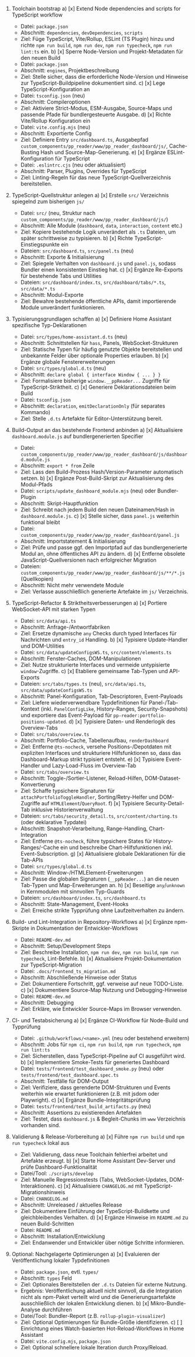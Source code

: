 1. Toolchain bootstrap
   a) [x] Extend Node dependencies and scripts for TypeScript workflow
      - Datei: `package.json`
      - Abschnitt: `dependencies`, `devDependencies`, `scripts`
      - Ziel: Füge TypeScript, Vite/Rollup, ESLint (TS Plugin) hinzu und richte `npm run build`, `npm run dev`, `npm run typecheck`, `npm run lint:ts` ein.
   b) [x] Sperre Node-Version und Projekt-Metadaten für den neuen Build
      - Datei: `package.json`
      - Abschnitt: `engines`, Projektbeschreibung
      - Ziel: Stelle sicher, dass die erforderliche Node-Version und Hinweise zur TypeScript-Buildpipeline dokumentiert sind.
   c) [x] Lege TypeScript-Konfiguration an
      - Datei: `tsconfig.json` (neu)
      - Abschnitt: Compileroptionen
      - Ziel: Aktiviere Strict-Modus, ESM-Ausgabe, Source-Maps und passende Pfade für bundlergesteuerte Ausgabe.
   d) [x] Richte Vite/Rollup Konfiguration ein
      - Datei: `vite.config.mjs` (neu)
      - Abschnitt: Exportierte Config
      - Ziel: Definiere Entry `src/dashboard.ts`, Ausgabepfad `custom_components/pp_reader/www/pp_reader_dashboard/js/`, Cache-Busting Hash und Source-Map-Generierung.
   e) [x] Ergänze ESLint-Konfiguration für TypeScript
      - Datei: `.eslintrc.cjs` (neu oder aktualisiert)
      - Abschnitt: Parser, Plugins, Overrides für TypeScript
      - Ziel: Linting-Regeln für das neue TypeScript-Quellverzeichnis bereitstellen.

2. TypeScript-Quellstruktur anlegen
   a) [x] Erstelle `src/` Verzeichnis spiegelnd zum bisherigen `js/`
      - Datei: `src/` (neu, Struktur nach `custom_components/pp_reader/www/pp_reader_dashboard/js/`)
      - Abschnitt: Alle Module (`dashboard`, `data`, `interaction`, `content` etc.)
      - Ziel: Kopiere bestehende Logik unverändert als `.ts` Dateien, um später schrittweise zu typisieren.
   b) [x] Richte TypeScript-Einstiegspunkte ein
      - Dateien: `src/dashboard.ts`, `src/panel.ts` (neu)
      - Abschnitt: Exporte & Initialisierung
      - Ziel: Spiegele Verhalten von `dashboard.js` und `panel.js`, sodass Bundler einen konsistenten Einstieg hat.
   c) [x] Ergänze Re-Exports für bestehende Tabs und Utilities
      - Dateien: `src/dashboard/index.ts`, `src/dashboard/tabs/*.ts`, `src/data/*.ts`
      - Abschnitt: Modul-Exporte
      - Ziel: Bewahre bestehende öffentliche APIs, damit importierende Module unverändert funktionieren.

3. Typisierungsgrundlagen schaffen
   a) [x] Definiere Home Assistant spezifische Typ-Deklarationen
      - Datei: `src/types/home-assistant.d.ts` (neu)
      - Abschnitt: Schnittstellen für `hass`, Panels, WebSocket-Strukturen
      - Ziel: Statische Typen für häufig genutzte Objekte bereitstellen und unbekannte Felder über optionale Properties erlauben.
   b) [x] Ergänze globale Fenstererweiterungen
      - Datei: `src/types/global.d.ts` (neu)
      - Abschnitt: `declare global { interface Window { ... } }`
      - Ziel: Formalisiere bisherige `window.__ppReader...` Zugriffe für TypeScript-Striktheit.
   c) [x] Generiere Deklarationsdateien beim Build
      - Datei: `tsconfig.json`
      - Abschnitt: `declaration`, `emitDeclarationOnly` (für separates Kommando)
      - Ziel: Stelle `.d.ts` Artefakte für Editor-Unterstützung bereit.

4. Build-Output an das bestehende Frontend anbinden
   a) [x] Aktualisiere `dashboard.module.js` auf bundlergenerierten Specifier
      - Datei: `custom_components/pp_reader/www/pp_reader_dashboard/js/dashboard.module.js`
      - Abschnitt: `export * from` Zeile
      - Ziel: Lass den Build-Prozess Hash/Version-Parameter automatisch setzen.
   b) [x] Ergänze Post-Build-Skript zur Aktualisierung des Modul-Pfads
      - Datei: `scripts/update_dashboard_module.mjs` (neu) oder Bundler-Plugin
      - Abschnitt: Skript-Hauptfunktion
      - Ziel: Schreibt nach jedem Build den neuen Dateinamen/Hash in `dashboard.module.js`.
   c) [x] Stelle sicher, dass `panel.js` weiterhin funktional bleibt
      - Datei: `custom_components/pp_reader/www/pp_reader_dashboard/panel.js`
      - Abschnitt: Importstatement & Initialisierung
      - Ziel: Prüfe und passe ggf. den Importpfad auf das bundlergenerierte Modul an, ohne öffentliches API zu ändern.
   d) [x] Entferne obsolete JavaScript-Quellversionen nach erfolgreicher Migration
      - Dateien: `custom_components/pp_reader/www/pp_reader_dashboard/js/**/*.js` (Quellkopien)
      - Abschnitt: Nicht mehr verwendete Module
      - Ziel: Verlasse ausschließlich generierte Artefakte im `js/` Verzeichnis.

5. TypeScript-Refactor & Striktheitsverbesserungen
   a) [x] Portiere WebSocket-API mit starken Typen
      - Datei: `src/data/api.ts`
      - Abschnitt: Anfrage-/Antwortfabriken
      - Ziel: Ersetze dynamische `any` Checks durch typed Interfaces für Nachrichten und `entry_id` Handling.
   b) [x] Typisiere Update-Handler und DOM-Utilities
      - Datei: `src/data/updateConfigsWS.ts`, `src/content/elements.ts`
      - Abschnitt: Fenster-Caches, DOM-Manipulationen
      - Ziel: Nutze strukturierte Interfaces und vermeide untypisierte `window`-Zugriffe.
   c) [x] Etabliere gemeinsame Tab-Typen und API-Exports
      - Dateien: `src/tabs/types.ts` (neu), `src/data/api.ts`, `src/data/updateConfigsWS.ts`
      - Abschnitt: Panel-Konfiguration, Tab-Descriptoren, Event-Payloads
      - Ziel: Liefere wiederverwendbare Typdefinitionen für Panel-/Tab-Kontext (inkl. `PanelConfigLike`, History-Ranges, Security-Snapshots) und exportiere das Event-Payload für `pp-reader:portfolio-positions-updated`.
   d) [x] Typisiere Daten- und Renderlogik des Overview-Tabs
      - Datei: `src/tabs/overview.ts`
      - Abschnitt: Portfolio-Cache, Tabellenaufbau, `renderDashboard`
      - Ziel: Entferne `@ts-nocheck`, versehe Positions-/Depotdaten mit expliziten Interfaces und strukturiere Hilfsfunktionen so, dass das Dashboard-Markup strikt typisiert entsteht.
   e) [x] Typisiere Event-Handler und Lazy-Load-Fluss im Overview-Tab
      - Datei: `src/tabs/overview.ts`
      - Abschnitt: Toggle-/Sortier-Listener, Reload-Hilfen, DOM-Dataset-Konvertierung
      - Ziel: Schaffe typsichere Signaturen für `attachPortfolioToggleHandler`, Sorting/Retry-Helfer und DOM-Zugriffe auf `HTMLElement`/`QueryRoot`.
   f) [x] Typisiere Security-Detail-Tab inklusive Historienverwaltung
      - Dateien: `src/tabs/security_detail.ts`, `src/content/charting.ts` (oder deklarative Typdatei)
      - Abschnitt: Snapshot-Verarbeitung, Range-Handling, Chart-Integration
      - Ziel: Entferne `@ts-nocheck`, führe typsichere States für History-Ranges/-Cache ein und beschreibe Chart-Hilfsfunktionen inkl. Event-Subscription.
   g) [x] Aktualisiere globale Deklarationen für die Tab-APIs
      - Datei: `src/types/global.d.ts`
      - Abschnitt: Window-/HTMLElement-Erweiterungen
      - Ziel: Passe die globalen Signaturen (`__ppReader...`) an die neuen Tab-Typen und Map-Erweiterungen an.
   h) [x] Beseitige `any`/`unknown` in Kernmodulen mit sinnvollen Typ-Guards
      - Dateien: `src/dashboard/index.ts`, `src/dashboard.ts`
      - Abschnitt: State-Management, Event-Hooks
      - Ziel: Erreiche strikte Typprüfung ohne Laufzeitverhalten zu ändern.

6. Build- und Lint-Integration in Repository-Workflows
   a) [x] Ergänze npm-Skripte in Dokumentation der Entwickler-Workflows
      - Datei: `README-dev.md`
      - Abschnitt: Setup/Development Steps
      - Ziel: Beschreibe Installation, `npm run dev`, `npm run build`, `npm run typecheck`, Lint-Befehle.
   b) [x] Aktualisiere Projekt-Dokumentation zur TypeScript-Migration
      - Datei: `.docs/frontend_ts_migration.md`
      - Abschnitt: Abschließende Hinweise oder Status
      - Ziel: Dokumentiere Fortschritt, ggf. verweise auf neue TODO-Liste.
   c) [x] Dokumentiere Source-Map Nutzung und Debugging-Hinweise
      - Datei: `README-dev.md`
      - Abschnitt: Debugging
      - Ziel: Erkläre, wie Entwickler Source-Maps im Browser verwenden.

7. CI- und Testabsicherung
   a) [x] Ergänze CI-Workflow für Node-Build und Typprüfung
      - Datei: `.github/workflows/<name>.yml` (neu oder bestehend erweitern)
      - Abschnitt: Jobs für `npm ci`, `npm run build`, `npm run typecheck`, `npm run lint:ts`
      - Ziel: Sicherstellen, dass TypeScript-Pipeline auf CI ausgeführt wird.
   b) [x] Implementiere Smoke-Tests für generiertes Dashboard
      - Datei: `tests/frontend/test_dashboard_smoke.py` (neu) oder `tests/frontend/test_dashboard.spec.ts`
      - Abschnitt: Testfälle für DOM-Output
      - Ziel: Verifiziere, dass gerenderte DOM-Strukturen und Events weiterhin wie erwartet funktionieren (z.B. mit jsdom oder Playwright).
   c) [x] Ergänze Bundle-Integritätsprüfung
      - Datei: `tests/frontend/test_build_artifacts.py` (neu)
      - Abschnitt: Assertions zu existierenden Artefakten
      - Ziel: Testet, dass `dashboard.js` & Begleit-Chunks im `www` Verzeichnis vorhanden sind.

8. Validierung & Release-Vorbereitung
   a) [x] Führe `npm run build` und `npm run typecheck` lokal aus
      - Ziel: Validierung, dass neue Toolchain fehlerfrei arbeitet und Artefakte erzeugt.
   b) [x] Starte Home Assistant Dev-Server und prüfe Dashboard-Funktionalität
      - Datei/Tool: `./scripts/develop`
      - Ziel: Manuelle Regressionstests (Tabs, WebSocket-Updates, DOM-Interaktionen).
   c) [x] Aktualisiere `CHANGELOG.md` mit TypeScript-Migrationshinweis
      - Datei: `CHANGELOG.md`
      - Abschnitt: Unreleased / aktuelles Release
      - Ziel: Dokumentiere Einführung der TypeScript-Buildkette und gleichbleibendes Verhalten.
   d) [x] Ergänze Hinweise im `README.md` zu neuen Build-Schritten
      - Datei: `README.md`
      - Abschnitt: Installation/Entwicklung
      - Ziel: Endanwender und Entwickler über nötige Schritte informieren.

9. Optional: Nachgelagerte Optimierungen
   a) [x] Evaluieren der Veröffentlichung lokaler Typdefinitionen
      - Datei: `package.json`, evtl. `types/`
      - Abschnitt: `types` Feld
      - Ziel: Optionales Bereitstellen der `.d.ts` Dateien für externe Nutzung.
      - Ergebnis: Veröffentlichung aktuell nicht sinnvoll, da die Integration nicht als npm-Paket verteilt wird und die Generierungsartefakte ausschließlich der lokalen Entwicklung dienen.
   b) [x] Mikro-Bundle-Analyse durchführen
      - Datei/Tool: Bundler-Report (z.B. `rollup-plugin-visualizer`)
      - Ziel: Optional Optimierungen für Bundle-Größe identifizieren.
   c) [ ] Einrichtung eines Watch-basierten Hot-Reload-Workflows in Home Assistant
      - Datei: `vite.config.mjs`, `package.json`
      - Ziel: Optional schnellere lokale Iteration durch Proxy/Reload.
